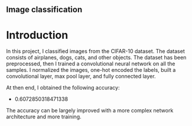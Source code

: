 ## Image classification

# Introduction

In this project, I classified images from the CIFAR-10 dataset. The dataset consists of airplanes, dogs, cats, and other objects. The dataset has been preprocessed, then I trained a convolutional neural network on all the samples. I normalized the images, one-hot encoded the labels, built a convolutional layer, max pool layer, and fully connected layer. 

At then end, I obtained the following accuracy:

* 0.6072850318471338

The accuracy can be largely improved with a more complex network architecture and more training.
